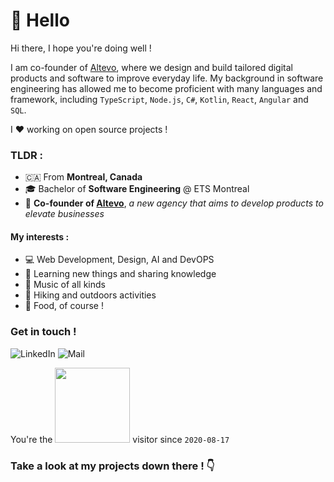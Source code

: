 # 👋 Hello

Hi there, I hope you're doing well !<br>

I am co-founder of [Altevo](https://www.altevo.ca), where we design and build tailored digital products and software to improve everyday life.
My background in software engineering has allowed me to become proficient with many languages and framework, including `TypeScript`, `Node.js`, `C#`, `Kotlin`, `React`, `Angular` and `SQL`. 

I ❤️ working on open source projects !

### TLDR : 

* 🇨🇦 From **Montreal, Canada**
* 🎓 Bachelor of **Software Engineering** @ ETS Montreal
* 🎉 **Co-founder of [Altevo](https://altevo.ca)**, *a new agency that aims to develop products to elevate businesses*

#### My interests : 

* 💻 Web Development, Design, AI and DevOPS
* 🧠 Learning new things and sharing knowledge
* 🎹 Music of all kinds
* 🛶 Hiking and outdoors activities
* 🍕 Food, of course !
  

### Get in touch !
<p>
  <a href="https://www.linkedin.com/in/obrassard/" style="text-decoration: none">
    <img alt="LinkedIn" src="https://img.shields.io/badge/-LinkedIn-0077B5?style=for-the-badge&logo=linkedin&logoColor=white" />
  </a>
  <a href="mailto:hello@altevo.ca" style="text-decoration: none">
    <img alt="Mail" src="https://img.shields.io/badge/hello@altevo.ca-47fcb4?style=for-the-badge&logo=mail.ru&logoColor=black" />
  </a> 
</p>


You're the <img src="https://profile-counter.glitch.me/obrassard+2020-08-17/count.svg" width="120"/> visitor since `2020-08-17`


### Take a look at my projects down there ! 👇
